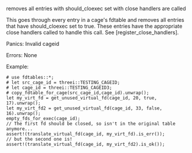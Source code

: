 removes all entries with should_cloexec set with close handlers are called

This goes through every entry in a cage's fdtable and removes all entries
that have should_cloexec set to true.  These entries have the appropriate
close handlers called to handle this call.  See [register_close_handlers].

Panics:
    Invalid cageid

Errors:
    None

Example:
```
# use fdtables::*;
# let src_cage_id = threei::TESTING_CAGEID;
# let cage_id = threei::TESTING_CAGEID3;
# copy_fdtable_for_cage(src_cage_id,cage_id).unwrap();
let my_virt_fd = get_unused_virtual_fd(cage_id, 20, true, 17).unwrap();
let my_virt_fd2 = get_unused_virtual_fd(cage_id, 33, false, 16).unwrap();
empty_fds_for_exec(cage_id);
// The first fd should be closed, so isn't in the original table anymore...
assert!(translate_virtual_fd(cage_id, my_virt_fd).is_err());
// but the second one is!
assert!(translate_virtual_fd(cage_id, my_virt_fd2).is_ok());
```
